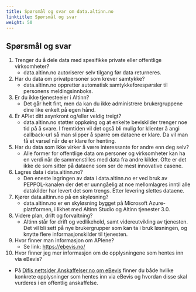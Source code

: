 ```yaml
---
title: Spørsmål og svar om data.altinn.no
linktitle: Spørsmål og svar
weight: 50
---
```



## Spørsmål og svar

1. Trenger du å dele data med spesifikke private eller offentlige virksomheter? 
   * data.altinn.no autoriserer selv tilgang før data returneres.
2. Har du data om privatpersoner som krever samtykke? 
   * data.altinn.no oppretter automatisk samtykkeforespørsler til personens meldingsinnboks.
3. Er du ikke tjenesteeier i Altinn? 
   * Det går helt fint, men da kan du ikke administrere brukergruppene dine like enkelt på egen hånd.
4. Er APIet ditt asynkront og/eller veldig treigt? 
   * data.altinn.no støtter oppkøing og at enkelte beviskilder trenger noe tid på å svare. I fremtiden vil det også bli mulig for klienter å angi callback-url så man slipper å spørre om dataene er klare. Da vil man få et varsel når de er klare for henting.
5. Har du data som ikke virker å være interessante for andre enn deg selv? 
   * Alle former for offentlige data om personer og virksomheter kan ha en verdi når de sammenstilles med data fra andre kilder. Ofte er det ikke de som sitter på dataene som ser de mest innovative casene.
6. Lagres data i data.altinn.no? 
   * Den eneste lagringen av data i data.altinn.no er ved bruk av PEPPOL-kanalen der det er uunngåelig at noe mellomlagres inntil alle datakilder har levert det som trengs. Etter levering slettes dataene. 
7. Kjører data.altinn.no på en skyløsning? 
   * data.altinn.no er en skyløsning bygget på Microsoft Azure-plattformen, i likhet med Altinn Studio og Altinn tjenester 3.0.
8. Videre plan, drift og forvaltning? 
   * Altinn står for drift og vedlikehold, samt videreutvikling av tjenesten. 
     Det vil bli sett på nye brukergrupper som kan ta i bruk løsningen, og knytte flere informasjonskilder til tjenesten. 
9. Hvor finner man informasjon om APIene? 
   * Se link: https://ebevis.no/
10. Hvor finner jeg mer informasjon om de opplysningene som hentes inn via eBevis?
   * På [Difis nettsider Anskaffelser.no om eBevis](https://www.anskaffelser.no/anskaffelsesprosessen/anskaffelsesprosessen-steg-steg/konkurransegjennomforing/velge-tilbud-og-innga-avtale/vurdere-kvalifikasjoner/ebevis) finner du både hvilke konkrete opplysninger som hentes inn via eBevis og hvordan disse skal vurderes i en offentlig anskaffelse.
